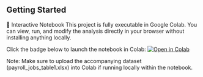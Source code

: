 ## Getting Started

🧪 Interactive Notebook
This project is fully executable in Google Colab. You can view, run, and modify the analysis directly in your browser without installing anything locally.

Click the badge below to launch the notebook in Colab:
[![Open in Colab](https://colab.research.google.com/assets/colab-badge.svg)](https://colab.research.google.com/github/Jolene115/covid19-jobs-impact-australia/blob/main/covid_analysis.ipynb)



Note: Make sure to upload the accompanying dataset (payroll_jobs_table1.xlsx) into Colab if running locally within the notebook.

